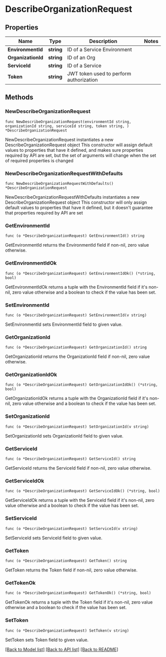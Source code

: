 # DescribeOrganizationRequest

## Properties

Name | Type | Description | Notes
------------ | ------------- | ------------- | -------------
**EnvironmentId** | **string** | ID of a Service Environment | 
**OrganizationId** | **string** | ID of an Org | 
**ServiceId** | **string** | ID of a Service | 
**Token** | **string** | JWT token used to perform authorization | 

## Methods

### NewDescribeOrganizationRequest

`func NewDescribeOrganizationRequest(environmentId string, organizationId string, serviceId string, token string, ) *DescribeOrganizationRequest`

NewDescribeOrganizationRequest instantiates a new DescribeOrganizationRequest object
This constructor will assign default values to properties that have it defined,
and makes sure properties required by API are set, but the set of arguments
will change when the set of required properties is changed

### NewDescribeOrganizationRequestWithDefaults

`func NewDescribeOrganizationRequestWithDefaults() *DescribeOrganizationRequest`

NewDescribeOrganizationRequestWithDefaults instantiates a new DescribeOrganizationRequest object
This constructor will only assign default values to properties that have it defined,
but it doesn't guarantee that properties required by API are set

### GetEnvironmentId

`func (o *DescribeOrganizationRequest) GetEnvironmentId() string`

GetEnvironmentId returns the EnvironmentId field if non-nil, zero value otherwise.

### GetEnvironmentIdOk

`func (o *DescribeOrganizationRequest) GetEnvironmentIdOk() (*string, bool)`

GetEnvironmentIdOk returns a tuple with the EnvironmentId field if it's non-nil, zero value otherwise
and a boolean to check if the value has been set.

### SetEnvironmentId

`func (o *DescribeOrganizationRequest) SetEnvironmentId(v string)`

SetEnvironmentId sets EnvironmentId field to given value.


### GetOrganizationId

`func (o *DescribeOrganizationRequest) GetOrganizationId() string`

GetOrganizationId returns the OrganizationId field if non-nil, zero value otherwise.

### GetOrganizationIdOk

`func (o *DescribeOrganizationRequest) GetOrganizationIdOk() (*string, bool)`

GetOrganizationIdOk returns a tuple with the OrganizationId field if it's non-nil, zero value otherwise
and a boolean to check if the value has been set.

### SetOrganizationId

`func (o *DescribeOrganizationRequest) SetOrganizationId(v string)`

SetOrganizationId sets OrganizationId field to given value.


### GetServiceId

`func (o *DescribeOrganizationRequest) GetServiceId() string`

GetServiceId returns the ServiceId field if non-nil, zero value otherwise.

### GetServiceIdOk

`func (o *DescribeOrganizationRequest) GetServiceIdOk() (*string, bool)`

GetServiceIdOk returns a tuple with the ServiceId field if it's non-nil, zero value otherwise
and a boolean to check if the value has been set.

### SetServiceId

`func (o *DescribeOrganizationRequest) SetServiceId(v string)`

SetServiceId sets ServiceId field to given value.


### GetToken

`func (o *DescribeOrganizationRequest) GetToken() string`

GetToken returns the Token field if non-nil, zero value otherwise.

### GetTokenOk

`func (o *DescribeOrganizationRequest) GetTokenOk() (*string, bool)`

GetTokenOk returns a tuple with the Token field if it's non-nil, zero value otherwise
and a boolean to check if the value has been set.

### SetToken

`func (o *DescribeOrganizationRequest) SetToken(v string)`

SetToken sets Token field to given value.



[[Back to Model list]](../README.md#documentation-for-models) [[Back to API list]](../README.md#documentation-for-api-endpoints) [[Back to README]](../README.md)


